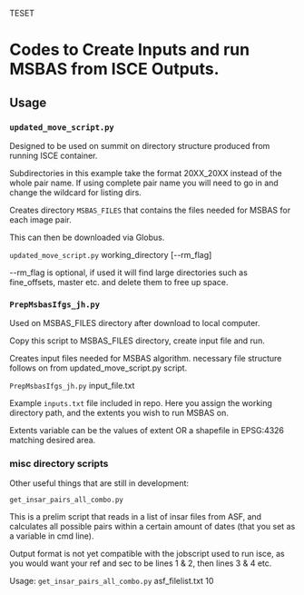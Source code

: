 TESET
# Codes to Create Inputs and run MSBAS from ISCE Outputs.

## Usage
### `updated_move_script.py`

Designed to be used on summit on directory structure produced from running ISCE container.

Subdirectories in this example take the format 20XX_20XX instead of the whole pair name. If using complete pair name you will need to go in and change the wildcard for listing dirs.

Creates directory `MSBAS_FILES` that contains the files needed for MSBAS for each image pair.

This can then be downloaded via Globus.


`updated_move_script.py` working_directory [--rm_flag] 

--rm_flag is optional, if used it will find large directories such as fine_offsets, master etc. and delete them to free up space.

 
### `PrepMsbasIfgs_jh.py` 

Used on MSBAS_FILES directory after download to local computer.

Copy this script to MSBAS_FILES directory, create input file and run.

Creates input files needed for MSBAS algorithm. necessary file structure follows on from updated_move_script.py script.


`PrepMsbasIfgs_jh.py` input_file.txt


Example `inputs.txt` file included in repo. Here you assign the working directory path, and the extents you wish to run MSBAS on.

Extents variable can be the values of extent OR a shapefile in EPSG:4326 matching desired area.

### misc directory scripts
Other useful things that are still in development:

`get_insar_pairs_all_combo.py`

This is a prelim script that reads in a list of insar files from ASF, and calculates all possible pairs within a certain amount of dates (that you set as a variable in cmd line).

Output format is not yet compatible with the jobscript used to run isce, as you would want your ref and sec to be lines 1 & 2, then lines 3 & 4 etc.

Usage: `get_insar_pairs_all_combo.py` asf_filelist.txt 10



